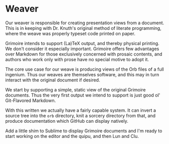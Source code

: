# Weaver

  Our weaver is responsible for creating presentation views from a document.
This is in keeping with Dr. Knuth's original method of literate programming,
where the weave was properly typeset code printed on paper. 


Grimoire intends to support (La)TeX output, and thereby physical printing.
We don't consider it especially important.  Grimoire offers few advantages
over Markdown for those exclusively concerned with prosaic contents, and 
authors who work only with prose have no special motive to adopt it. 


The core use case for our weave is producing views of the Orb files of a 
full ingenium.  Thus our weaves are themselves software, and this may in
turn interact with the original document if desired.


We start by supporting a simple, static view of the original Grimoire
documents.  Thus the very first output we intend to support is just good ol'
Git-Flavored Markdown. 


With this written we actually have a fairly capable system. It can invert a
source tree into the `````orb````` directory, knit a sorcery directory from that,
and produce documentation which GitHub can display natively. 


Add a little shim to Sublime to display Grimoire documents and I'm ready to
start working on the editor and the quipu, and then Lun and Clu. 
